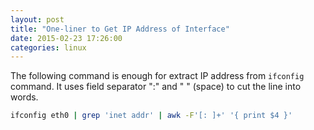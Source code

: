 ```yaml
---
layout: post
title: "One-liner to Get IP Address of Interface"
date: 2015-02-23 17:26:00
categories: linux
---
```

The following command is enough for extract IP address from `ifconfig` command. It uses field separator ":" and " " (space) to cut the line into words.

```bash
ifconfig eth0 | grep 'inet addr' | awk -F'[: ]+' '{ print $4 }'
```
